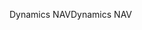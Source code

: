 <span data-ttu-id="24018-101">Dynamics NAV</span><span class="sxs-lookup"><span data-stu-id="24018-101">Dynamics NAV</span></span>